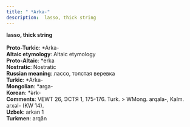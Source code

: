 ```yaml
---
title: " *Arka-"
description:  lasso, thick string
---
```

<strong> lasso, thick string</strong><br><br>
<strong>Proto-Turkic</strong>:  *Arka-<br>
<strong>Altaic etymology</strong>:  Altaic etymology<br>
<strong> Proto-Altaic</strong>:  *erka<br>
<strong>Nostratic</strong>:  Nostratic<br>
<strong>Russian meaning</strong>:  лассо, толстая веревка<br>
<strong>Turkic</strong>:  *Arka-<br>
<strong>Mongolian</strong>:  *arga-<br>
<strong>Korean</strong>:  *ǝ̀rk-<br>
<strong>Comments</strong>:  VEWT 26, ЭСТЯ 1, 175-176. Turk. > WMong. arqala-, Kalm. arxǝl- (KW 14).<br>
<strong>Uzbek</strong>:  arkan 1<br>
<strong>Turkmen</strong>:  arqān<br>


